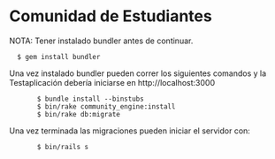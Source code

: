 Comunidad de Estudiantes
========================

NOTA: Tener instalado bundler antes de continuar.

      $ gem install bundler

Una vez instalado bundler pueden correr los siguientes comandos y la
Testaplicación debería iniciarse en http://localhost:3000

           $ bundle install --binstubs
           $ bin/rake community_engine:install
           $ bin/rake db:migrate

Una vez terminada las migraciones pueden iniciar el servidor con:

           $ bin/rails s




